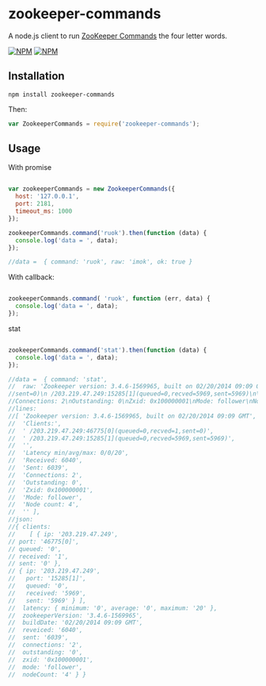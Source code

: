 # zookeeper-commands
A node.js client to run [ZooKeeper Commands](https://zookeeper.apache.org/doc/r3.4.6/zookeeperAdmin.html#sc_zkCommands) the four letter words.

[![NPM](https://nodei.co/npm/zookeeper-commands.png?downloads=true&downloadRank=true)](https://nodei.co/npm/zookeeper-commands/)
[![NPM](https://nodei.co/npm-dl/zookeeper-commands.png?months=6&height=3)](https://nodei.co/npm/zookeeper-commands/)

## Installation

   
    npm install zookeeper-commands
    
Then:

```js
var ZookeeperCommands = require('zookeeper-commands');
```

## Usage

With promise

```js

var zookeeperCommands = new ZookeeperCommands({
  host: '127.0.0.1',
  port: 2181,
  timeout_ms: 1000
});

zookeeperCommands.command('ruok').then(function (data) {
  console.log('data = ', data); 
});

//data =  { command: 'ruok', raw: 'imok', ok: true }

```

With callback:

```js

zookeeperCommands.command( 'ruok', function (err, data) {
  console.log('data = ', data);
});

```

stat

```js

zookeeperCommands.command('stat').then(function (data) {
  console.log('data = ', data); 
});

//data =  { command: 'stat', 
//  raw: 'Zookeeper version: 3.4.6-1569965, built on 02/20/2014 09:09 GMT\nClients:\n /203.219.47.249:46775[0](queued=0,recved=1,
//sent=0)\n /203.219.47.249:15285[1](queued=0,recved=5969,sent=5969)\n\nLatency min/avg/max: 0/0/20\nReceived: 6040\nSent: 6039\n
//Connections: 2\nOutstanding: 0\nZxid: 0x100000001\nMode: follower\nNode count: 4\n',   
//lines:    
//[ 'Zookeeper version: 3.4.6-1569965, built on 02/20/2014 09:09 GMT', 
//  'Clients:', 
//  ' /203.219.47.249:46775[0](queued=0,recved=1,sent=0)',   
//  ' /203.219.47.249:15285[1](queued=0,recved=5969,sent=5969)',  
//  '',    
//  'Latency min/avg/max: 0/0/20',  
//  'Received: 6040',
//  'Sent: 6039',    
//  'Connections: 2',
//  'Outstanding: 0',
//  'Zxid: 0x100000001',  
//  'Mode: follower',
//  'Node count: 4', 
//  '' ],  
//json:
//{ clients:    
//    [ { ip: '203.219.47.249', 
// port: '46775[0]',
// queued: '0',
// received: '1',   
// sent: '0' },
// { ip: '203.219.47.249', 
//   port: '15285[1]',
//   queued: '0',
//   received: '5969',
//   sent: '5969' } ],
//  latency: { minimum: '0', average: '0', maximum: '20' },  
//  zookeeperVersion: '3.4.6-1569965',   
//  buildDate: '02/20/2014 09:09 GMT',   
//  reveiced: '6040',
//  sent: '6039',    
//  connections: '2',
//  outstanding: '0',
//  zxid: '0x100000001',  
//  mode: 'follower',
//  nodeCount: '4' } }   

```
